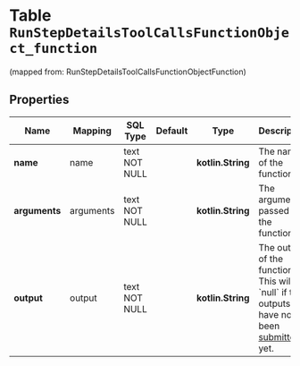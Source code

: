 
# Table `RunStepDetailsToolCallsFunctionObject_function`
(mapped from: RunStepDetailsToolCallsFunctionObjectFunction)

## Properties
Name | Mapping | SQL Type | Default | Type | Description | Notes
---- | ------- | -------- | ------- | ---- | ----------- | -----
**name** | name | text NOT NULL |  | **kotlin.String** | The name of the function. | 
**arguments** | arguments | text NOT NULL |  | **kotlin.String** | The arguments passed to the function. | 
**output** | output | text NOT NULL |  | **kotlin.String** | The output of the function. This will be &#x60;null&#x60; if the outputs have not been [submitted](/docs/api-reference/runs/submitToolOutputs) yet. | 





